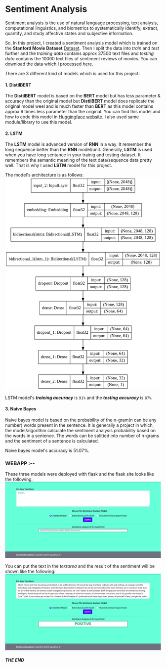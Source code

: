 # Sentiment Analysis

Sentiment analysis is the use of natural language processing, text analysis, computational linguistics, and biometrics to systematically identify, extract, quantify, and study affective states and subjective information.

So, In this project, I created a sentiment analysis model which is trained on the **Stanford Movie Dataset** [Dataset](https://ai.stanford.edu/~amaas/data/sentiment/). Then I split the data into *train* and *test* further and the *training data* contains approx 37500 text files and *testing data* contains the 10000 text files of sentiment reviews of movies. You can download the data which I processed [here](https://drive.google.com/file/d/1GYBCzVDFCHAd-LgpVGHGg_LECdE-Awg3/view?usp=sharing).

There are 3 different kind of models which is used for this project:

#### 1. DistilBERT
The **DistilBERT** model is based on the **BERT** model but has less parameter & accuracy than the original model but **DistilBERT** model does replicate the original model weel and is much faster than **BERT** as this model contains approx 6 times less parameter than the original.
You can find this model and how to code this model in [Huggingface website](https://huggingface.co/transformers/quicktour.html). I also used same module/library to use this model.

#### 2. LSTM
The **LSTM** model is advanced version of **RNN** in a way. It remember the long sequence better than the **RNN** model/unit. Generally, **LSTM** is used when you have long sentance in your trainig and testing dataset. It remembers the semantic meaning of the text data/sequence data pretty well. That is why I used **LSTM** model for this project.

The model's architecture is as follows:
![](webapp/model.png)

LSTM model's ***training accuracy*** is `91%` and the ***testing accuracy*** is `87%`.

#### 3. Naive Bayes
Naive bayes model is based on the probability of the n-gram(n can be any number) words present in the sentence. It is generally a project in which, the model/algorithm calculate the sentiment analysis probability based on the words in a sentence. The words can be splitted into number of n-grams and the sentiment of a sentence is calculated.

Naive bayes model's accuracy is 51.07%.

### WEBAPP :--
These three models were deployed with flask and the flask site looks like the following:
![](webapp/home.png)

You can put the text in the *textarea* and the result of the sentiment will be shown like the following:
![](webapp/result_page.png)

##### THE END
